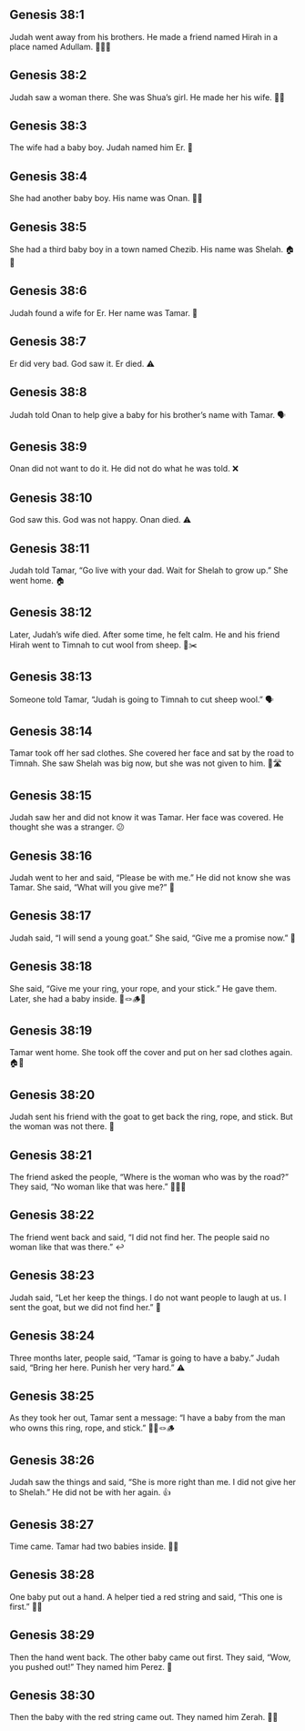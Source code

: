 ## Genesis 38:1
Judah went away from his brothers. He made a friend named Hirah in a place named Adullam. 🚶‍♂️🤝
## Genesis 38:2
Judah saw a woman there. She was Shua’s girl. He made her his wife. 💍🙂
## Genesis 38:3
The wife had a baby boy. Judah named him Er. 👶
## Genesis 38:4
She had another baby boy. His name was Onan. 👶🙂
## Genesis 38:5
She had a third baby boy in a town named Chezib. His name was Shelah. 🏠👶
## Genesis 38:6
Judah found a wife for Er. Her name was Tamar. 💍
## Genesis 38:7
Er did very bad. God saw it. Er died. ⚠️
## Genesis 38:8
Judah told Onan to help give a baby for his brother’s name with Tamar. 🗣️
## Genesis 38:9
Onan did not want to do it. He did not do what he was told. ❌
## Genesis 38:10
God saw this. God was not happy. Onan died. ⚠️
## Genesis 38:11
Judah told Tamar, “Go live with your dad. Wait for Shelah to grow up.” She went home. 🏠
## Genesis 38:12
Later, Judah’s wife died. After some time, he felt calm. He and his friend Hirah went to Timnah to cut wool from sheep. 🐑✂️
## Genesis 38:13
Someone told Tamar, “Judah is going to Timnah to cut sheep wool.” 🗣️
## Genesis 38:14
Tamar took off her sad clothes. She covered her face and sat by the road to Timnah. She saw Shelah was big now, but she was not given to him. 🧣🛣️
## Genesis 38:15
Judah saw her and did not know it was Tamar. Her face was covered. He thought she was a stranger. 😕
## Genesis 38:16
Judah went to her and said, “Please be with me.” He did not know she was Tamar. She said, “What will you give me?” 💬
## Genesis 38:17
Judah said, “I will send a young goat.” She said, “Give me a promise now.” 🐐
## Genesis 38:18
She said, “Give me your ring, your rope, and your stick.” He gave them. Later, she had a baby inside. 💍🪢🪵👶
## Genesis 38:19
Tamar went home. She took off the cover and put on her sad clothes again. 🏠🧣
## Genesis 38:20
Judah sent his friend with the goat to get back the ring, rope, and stick. But the woman was not there. 🐐
## Genesis 38:21
The friend asked the people, “Where is the woman who was by the road?” They said, “No woman like that was here.” 🧑‍🤝‍🧑
## Genesis 38:22
The friend went back and said, “I did not find her. The people said no woman like that was there.” ↩️
## Genesis 38:23
Judah said, “Let her keep the things. I do not want people to laugh at us. I sent the goat, but we did not find her.” 😬
## Genesis 38:24
Three months later, people said, “Tamar is going to have a baby.” Judah said, “Bring her here. Punish her very hard.” ⚠️
## Genesis 38:25
As they took her out, Tamar sent a message: “I have a baby from the man who owns this ring, rope, and stick.” 📝💍🪢🪵
## Genesis 38:26
Judah saw the things and said, “She is more right than me. I did not give her to Shelah.” He did not be with her again. 👍
## Genesis 38:27
Time came. Tamar had two babies inside. 👶👶
## Genesis 38:28
One baby put out a hand. A helper tied a red string and said, “This one is first.” 🧵🔴
## Genesis 38:29
Then the hand went back. The other baby came out first. They said, “Wow, you pushed out!” They named him Perez. 🍼
## Genesis 38:30
Then the baby with the red string came out. They named him Zerah. 🎀👶
